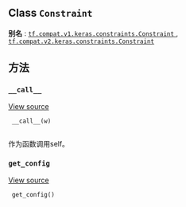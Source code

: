 

## Class  `Constraint` 
**别名** : [ `tf.compat.v1.keras.constraints.Constraint` ](/api_docs/python/tf/keras/constraints/Constraint), [ `tf.compat.v2.keras.constraints.Constraint` ](/api_docs/python/tf/keras/constraints/Constraint)

## 方法


###  `__call__` 
[View source](https://github.com/tensorflow/tensorflow/blob/r2.0/tensorflow/python/keras/constraints.py#L37-L38)

```
 __call__(w)
 
```

作为函数调用self。

###  `get_config` 
[View source](https://github.com/tensorflow/tensorflow/blob/r2.0/tensorflow/python/keras/constraints.py#L40-L41)

```
 get_config()
 
```

